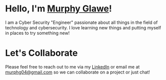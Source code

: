 # Hello, I'm [Murphy Glawe](https://www.murphyglawe.com)!
I am a Cyber Security "Engineer" passionate about all things in the field of technology and cybersecurity. I love learning new things and putting myself in places to try something new!

# Let's Collaborate
Please feel free to reach out to me via my [LinkedIn](https://linkedin.com/in/murphy-glawe/) or email me at [murphg04@gmail.com](mailto:murphg04@gmail.com) so we can collaborate on a project or just chat!

